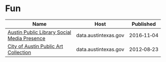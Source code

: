 # Fun

Name | Host | Published
---- | ---- | ---------
[Austin Public Library Social Media Presence](../datasets/qunj-fzvx.md) | data.austintexas.gov | 2016&#x2011;11&#x2011;04
[City of Austin Public Art Collection](../datasets/yqxj-7evp.md) | data.austintexas.gov | 2012&#x2011;08&#x2011;23

